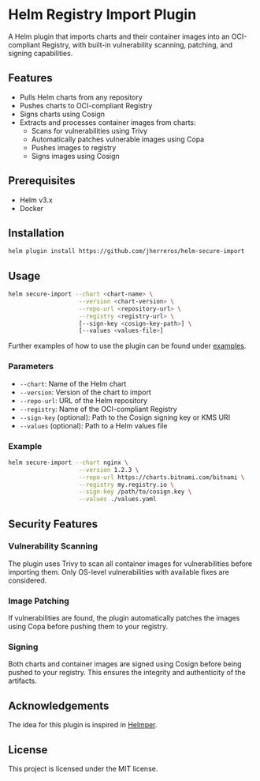 # Helm Registry Import Plugin

A Helm plugin that imports charts and their container images into an OCI-compliant Registry, with built-in vulnerability scanning, patching, and signing capabilities.

## Features

- Pulls Helm charts from any repository
- Pushes charts to OCI-compliant Registry
- Signs charts using Cosign
- Extracts and processes container images from charts:
  - Scans for vulnerabilities using Trivy
  - Automatically patches vulnerable images using Copa
  - Pushes images to registry
  - Signs images using Cosign

## Prerequisites

- Helm v3.x
- Docker

## Installation

```bash
helm plugin install https://github.com/jherreros/helm-secure-import
```

## Usage

```bash
helm secure-import --chart <chart-name> \
                    --version <chart-version> \
                    --repo-url <repository-url> \
                    --registry <registry-url> \
                    [--sign-key <cosign-key-path>] \
                    [--values <values-file>]
```

Further examples of how to use the plugin can be found under [examples](examples/basic/basic.md).

### Parameters

- `--chart`: Name of the Helm chart
- `--version`: Version of the chart to import
- `--repo-url`: URL of the Helm repository
- `--registry`: Name of the OCI-compliant Registry
- `--sign-key` (optional): Path to the Cosign signing key or KMS URI
- `--values` (optional): Path to a Helm values file

### Example

```bash
helm secure-import --chart nginx \
                    --version 1.2.3 \
                    --repo-url https://charts.bitnami.com/bitnami \
                    --registry my.registry.io \
                    --sign-key /path/to/cosign.key \
                    --values ./values.yaml
```

## Security Features

### Vulnerability Scanning
The plugin uses Trivy to scan all container images for vulnerabilities before importing them. Only OS-level vulnerabilities with available fixes are considered.

### Image Patching
If vulnerabilities are found, the plugin automatically patches the images using Copa before pushing them to your registry.

### Signing
Both charts and container images are signed using Cosign before being pushed to your registry. This ensures the integrity and authenticity of the artifacts.

## Acknowledgements

The idea for this plugin is inspired in [Helmper](https://github.com/ChristofferNissen/helmper).

## License

This project is licensed under the MIT license.

